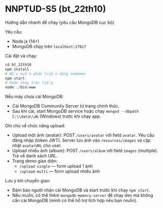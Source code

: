 # NNPTUD-S5 (bt_22th10)

Hướng dẫn nhanh để chạy (yêu cầu MongoDB cục bộ)

Yêu cầu:
- Node.js (14+)
- MongoDB chạy trên `localhost:27017`

Cài đặt và chạy:

```powershell
cd bt_22th10
npm install
# Nếu muốn phát triển dùng nodemon
npm start
# hoặc chạy trực tiếp
node ./bin/www
```

Nếu máy chưa cài MongoDB:
- Cài MongoDB Community Server từ trang chính thức.
- Sau khi cài, start MongoDB service hoặc chạy `mongod --dbpath C:\\data\\db` (Windows) trước khi chạy app.

Ghi chú về chức năng upload:
- Upload một ảnh (avatar): POST `/users/avatar` với field `avatar`. Yêu cầu đăng nhập (token JWT). Server lưu ảnh vào `resources/images` và cập nhật `avatarURL` cho user.
- Upload nhiều ảnh (album): POST `/users/album` với field `images` (multiple). Trả về danh sách URL.
- Trang demo giao diện:
	- `/upload-single` — form upload 1 ảnh
	- `/upload-multi` — form upload nhiều ảnh

Lưu ý khi chuyển giao:
- Đảm bảo người nhận cài MongoDB và start trước khi chạy `npm start`.
- Nếu muốn, có thể thêm `mongodb-memory-server` để chạy dev mà không cần cài MongoDB (mình có thể hỗ trợ tích hợp nếu bạn muốn).